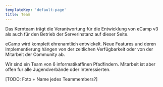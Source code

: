 ```yaml
---
templateKey: 'default-page'
title: Team
---
```

Das Kernteam trägt die Verantwortung für die Entwicklung von eCamp v3 als auch für den Betrieb der Serverinstanz auf dieser Seite.  

eCamp wird komplett ehrenamtlich entwickelt. Neue Features und deren Implementierung hängen von der zeitlichen Verfügbarkeit oder von der Mitarbeit der Community ab. 

Wir sind ein Team von 6 informatikaffinen Pfadfindern. Mitarbeit ist aber offen fur alle Jugendverbände oder Interessierten.

[TODO: Foto + Name jedes Teammembers?]
